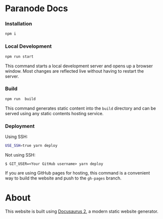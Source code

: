 # Paranode Docs

### Installation

```bash
npm i
```

### Local Development

```bash
npm run start
```

This command starts a local development server and opens up a browser window. Most changes are reflected live without having to restart the server.

### Build

```bash
npm run  build
```

This command generates static content into the `build` directory and can be served using any static contents hosting service.

### Deployment

Using SSH:

```bash
USE_SSH=true yarn deploy
```

Not using SSH:

```
$ GIT_USER=<Your GitHub username> yarn deploy
```

If you are using GitHub pages for hosting, this command is a convenient way to build the website and push to the `gh-pages` branch.

# About

This website is built using [Docusaurus 2](https://docusaurus.io/), a modern static website generator.
